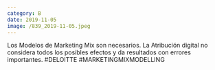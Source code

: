 ```yaml
--- 
category: B 
date: 2019-11-05 
image: /839_2019-11-05.jpeg 
--- 
```


Los Modelos de Marketing Mix son necesarios. La Atribución digital no considera todos los posibles efectos y da resultados con errores importantes. #DELOITTE #MARKETINGMIXMODELLING